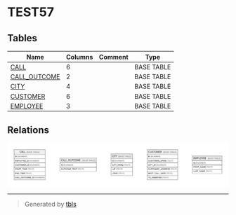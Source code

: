 # TEST57

## Tables

| Name | Columns | Comment | Type |
| ---- | ------- | ------- | ---- |
| [CALL](CALL.md) | 6 |  | BASE TABLE |
| [CALL_OUTCOME](CALL_OUTCOME.md) | 2 |  | BASE TABLE |
| [CITY](CITY.md) | 4 |  | BASE TABLE |
| [CUSTOMER](CUSTOMER.md) | 6 |  | BASE TABLE |
| [EMPLOYEE](EMPLOYEE.md) | 3 |  | BASE TABLE |

## Relations

![er](schema.svg)

---

> Generated by [tbls](https://github.com/k1LoW/tbls)
